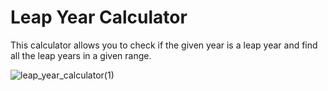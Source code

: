 # Leap Year Calculator

This calculator allows you to check if the given year is a leap year and find all the leap years in a given range.

![leap_year_calculator(1)](https://user-images.githubusercontent.com/114419836/194768974-c8752a07-d682-4ebf-b901-321f0e48e0fc.png)
